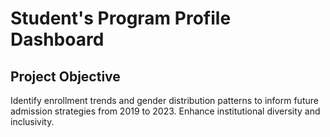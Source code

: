 # Student's Program Profile Dashboard
## Project Objective
Identify enrollment trends and gender distribution patterns to inform future admission strategies from 2019 to 2023. Enhance institutional diversity and inclusivity.

